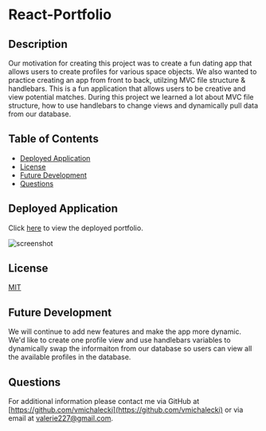 # React-Portfolio

## Description

Our motivation for creating this project was to create a fun dating app that allows users to create profiles for various space objects. We also wanted to practice creating an app from front to back, utilzing MVC file structure & handlebars. This is a fun application that allows users to be creative and view potential matches. During this project we learned a lot about MVC file structure, how to use handlebars to change views and dynamically pull data from our database.

## Table of Contents

- [Deployed Application](#Deployed)
- [License](#license)
- [Future Development](#Future)
- [Questions](#questions)

## Deployed Application

Click [here](https://vmichalecki.github.io/react-portfolio/) to view the deployed portfolio.

![screenshot](public/assets/images/screenshot.PNG)

## License

[MIT](https://choosealicense.com/licenses/mit/)

## Future Development

We will continue to add new features and make the app more dynamic. We'd like to create one profile view and use handlebars variables to dynamically swap the informaiton from our database so users can view all the available profiles in the database.

## Questions

For additional information please contact me via GitHub at [https://github.com/vmichalecki](https://github.com/vmichalecki) or via email at [valerie227@gmail.com](mailto:valerie227@gmail.com?subject=[GitHub]%React%Portfolio).
